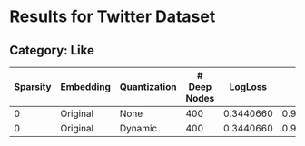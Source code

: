 # Results for Twitter Dataset
## Category: Like
| Sparsity  | Embedding | Quantization  | # Deep Nodes  | LogLoss   | AUC       | PRAUC     | RCE   | # Parameters  | Size (MB) | Latency - Forwardpass (ms)    | Time 1 Batch (w)  |
|-----------|-----------|---------------|---------------|-----------|-----------|-----------|-------|---------------|-----------|-------------------------------|-------------------|
| 0         | Original  | None          | 400           | 0.3440660 | 0.9222552 | 0.8703    | 49.08 | 1,358,427     | 5.4538    | 0.00265                       | 1.20717           |
| 0         | Original  | Dynamic       | 400           | 0.3440660 | 0.9222552 | 0.8703    | 49.08 | 1,358,427     | 5.4538    | 0.00265                       | 1.20717           |